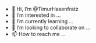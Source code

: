- 👋 Hi, I’m @TimurHasenfratz
- 👀 I’m interested in ...
- 🌱 I’m currently learning ...
- 💞️ I’m looking to collaborate on ...
- 📫 How to reach me ...

<!---
TimurHasenfratz/TimurHasenfratz is a ✨ special ✨ repository because its `README.md` (this file) appears on your GitHub profile.
You can click the Preview link to take a look at your changes.
--->
